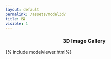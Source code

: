 ```yaml
---
layout: default
permalink: /assets/model3d/
title: 🖼
visible: 1
---
```


### <center> 3D Image Gallery </center>

{% include modelviewer.html%}
